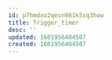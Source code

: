 ```yaml
---
id: p7hmdxo2qesn981k5sq3how
title: Trigger_timer
desc: ''
updated: 1681956484507
created: 1681956484507
---
```

